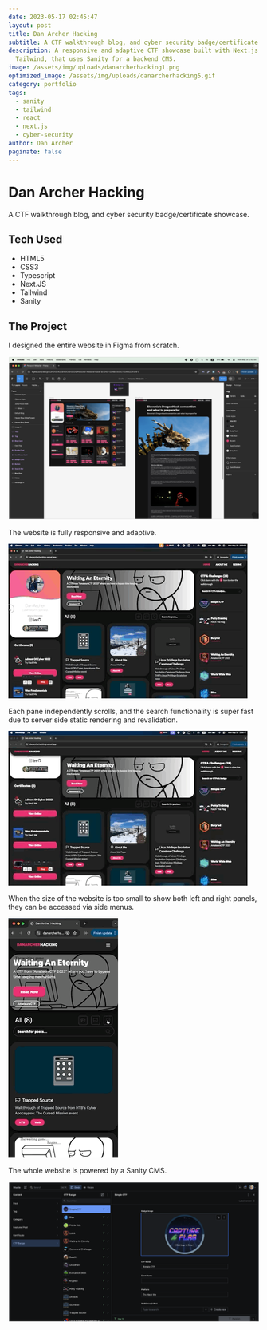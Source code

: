 ```yaml
---
date: 2023-05-17 02:45:47
layout: post
title: Dan Archer Hacking
subtitle: A CTF walkthrough blog, and cyber security badge/certificate showcase
description: A responsive and adaptive CTF showcase built with Next.js and
  Tailwind, that uses Sanity for a backend CMS.
image: /assets/img/uploads/danarcherhacking1.png
optimized_image: /assets/img/uploads/danarcherhacking5.gif
category: portfolio
tags:
  - sanity
  - tailwind
  - react
  - next.js
  - cyber-security
author: Dan Archer
paginate: false
---
```

# Dan Archer Hacking

A CTF walkthrough blog, and cyber security badge/certificate showcase.

## Tech Used

* HTML5 
* CSS3
* Typescript
* Next.JS
* Tailwind
* S﻿anity

## T﻿he Project

I designed the entire website in Figma from scratch.

![Web Design on Figma](/assets/img/uploads/danarcherhacking0.png "Web Design on Figma")

T﻿he website is fully responsive and adaptive.

![Responsive website on desktop](/assets/img/uploads/danarcherhacking4.gif "Responsive website on desktop")

E﻿ach pane independently scrolls, and the search functionality is super fast due to server side static rendering and revalidation.

![Website Functionality](/assets/img/uploads/danarcherhacking5.gif "Website Functionality")

When the size of the website is too small to show both left and right panels, they can be accessed via side menus.

![Website on Mobile](/assets/img/uploads/danarcherhacking6.gif "Website on Mobile")

T﻿he whole website is powered by a Sanity CMS.

![Sanity CMS](/assets/img/uploads/danarcherhacking3.png "Sanity CMS")